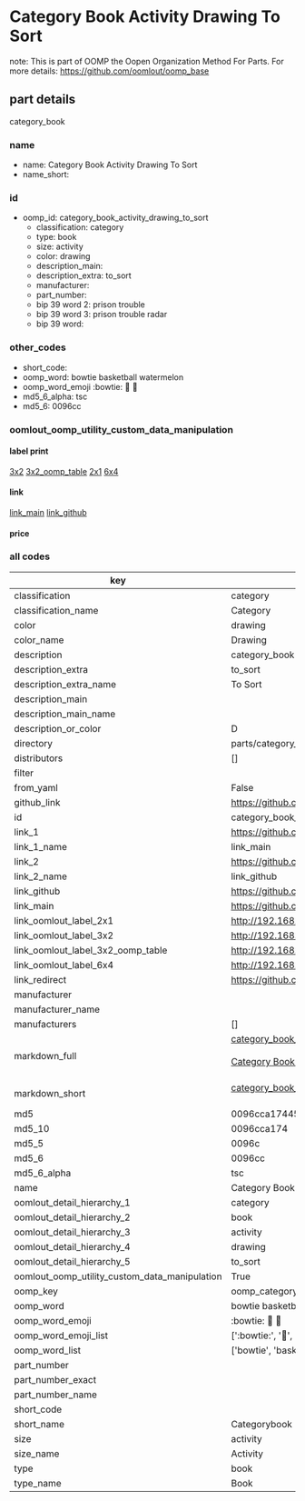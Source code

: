 # Category Book Activity Drawing To Sort  

note: This is part of OOMP the Oopen Organization Method For Parts. For more details: https://github.com/oomlout/oomp_base

##  part details
  



category_book



### name
* name: Category Book Activity Drawing To Sort
* name_short: 
### id
* oomp_id: category_book_activity_drawing_to_sort
  * classification: category
  * type: book
  * size: activity
  * color: drawing
  * description_main: 
  * description_extra: to_sort
  * manufacturer: 
  * part_number: 
  * bip 39 word 2: prison trouble
  * bip 39 word 3: prison trouble radar
  * bip 39 word: 

### other_codes
* short_code: 
* oomp_word: bowtie basketball watermelon
* oomp_word_emoji :bowtie: :basketball: :watermelon:
* md5_6_alpha: tsc
* md5_6: 0096cc






### oomlout_oomp_utility_custom_data_manipulation
#### label print
[3x2](http://192.168.1.245:1112/?label=oomp%20tsc)
[3x2_oomp_table](http://192.168.1.108:1112/?label=oomp%20tsc)
[2x1](http://192.168.1.242:1112/?label=oomp%20tsc)
[6x4](http://192.168.1.55:1112/?label=oomp%20tsc)    

#### link

[link_main](https://github.com/oomlout/oomlout_oomp_version_1_messy/tree/main/parts/category_book_activity_drawing_to_sort) [link_github](https://github.com/oomlout/oomlout_oomp_version_1_messy/tree/main/parts/category_book_activity_drawing_to_sort)                             

#### price







### all codes 
| key | value |  
| --- | --- |  
| classification | category |  
| classification_name | Category |  
| color | drawing |  
| color_name | Drawing |  
| description | category_book |  
| description_extra | to_sort |  
| description_extra_name | To Sort |  
| description_main |  |  
| description_main_name |  |  
| description_or_color | D  |  
| directory | parts/category_book_activity_drawing_to_sort |  
| distributors | [] |  
| filter |  |  
| from_yaml | False |  
| github_link | https://github.com/oomlout/oomlout_oomp_part_src/tree/main/parts/category_book_activity_drawing_to_sort |  
| id | category_book_activity_drawing_to_sort |  
| link_1 | https://github.com/oomlout/oomlout_oomp_version_1_messy/tree/main/parts/category_book_activity_drawing_to_sort |  
| link_1_name | link_main |  
| link_2 | https://github.com/oomlout/oomlout_oomp_version_1_messy/tree/main/parts/category_book_activity_drawing_to_sort |  
| link_2_name | link_github |  
| link_github | https://github.com/oomlout/oomlout_oomp_version_1_messy/tree/main/parts/category_book_activity_drawing_to_sort |  
| link_main | https://github.com/oomlout/oomlout_oomp_version_1_messy/tree/main/parts/category_book_activity_drawing_to_sort |  
| link_oomlout_label_2x1 | http://192.168.1.242:1112/?label=oomp%20tsc |  
| link_oomlout_label_3x2 | http://192.168.1.245:1112/?label=oomp%20tsc |  
| link_oomlout_label_3x2_oomp_table | http://192.168.1.108:1112/?label=oomp%20tsc |  
| link_oomlout_label_6x4 | http://192.168.1.55:1112/?label=oomp%20tsc |  
| link_redirect | https://github.com/oomlout/oomlout_oomp_version_1_messy/tree/main/parts/category_book_activity_drawing_to_sort |  
| manufacturer |  |  
| manufacturer_name |  |  
| manufacturers | [] |  
| markdown_full | [category_book_activity_drawing_to_sort](none)<br>[](none)<br>[Category Book Activity Drawing To Sort](none)<br><br> |  
| markdown_short | [category_book_activity_drawing_to_sort](none)<br><br> |  
| md5 | 0096cca174459c67f214155b617a4558 |  
| md5_10 | 0096cca174 |  
| md5_5 | 0096c |  
| md5_6 | 0096cc |  
| md5_6_alpha | tsc |  
| name | Category Book Activity Drawing To Sort |  
| oomlout_detail_hierarchy_1 | category |  
| oomlout_detail_hierarchy_2 | book |  
| oomlout_detail_hierarchy_3 | activity |  
| oomlout_detail_hierarchy_4 | drawing |  
| oomlout_detail_hierarchy_5 | to_sort |  
| oomlout_oomp_utility_custom_data_manipulation | True |  
| oomp_key | oomp_category_book_activity_drawing_to_sort |  
| oomp_word | bowtie basketball watermelon |  
| oomp_word_emoji | :bowtie: :basketball: :watermelon: |  
| oomp_word_emoji_list | [':bowtie:', ':basketball:', ':watermelon:'] |  
| oomp_word_list | ['bowtie', 'basketball', 'watermelon'] |  
| part_number |  |  
| part_number_exact |  |  
| part_number_name |  |  
| short_code |  |  
| short_name | Categorybook |  
| size | activity |  
| size_name | Activity |  
| type | book |  
| type_name | Book |  
